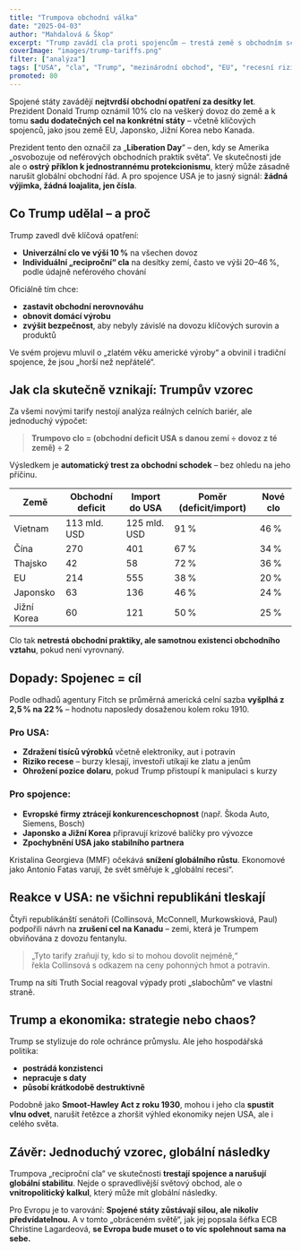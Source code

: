 ```yaml
---
title: "Trumpova obchodní válka"
date: "2025-04-03"
author: "Mahdalová & Škop"
excerpt: "Trump zavádí cla proti spojencům — trestá země s obchodním schodkem vůči USA. Svět reaguje znepokojením, Evropa s obavami a ekonomové s varováním před recesí."
coverImage: "images/trump-tariffs.png"
filter: ["analýza"]
tags: ["USA", "cla", "Trump", "mezinárodní obchod", "EU", "recesní riziko"]
promoted: 80
---
```


Spojené státy zavádějí **nejtvrdší obchodní opatření za desítky let**. Prezident Donald Trump oznámil 10% clo na veškerý dovoz do země a k tomu **sadu dodatečných cel na konkrétní státy** – včetně klíčových spojenců, jako jsou země EU, Japonsko, Jižní Korea nebo Kanada.

Prezident tento den označil za „**Liberation Day**“ – den, kdy se Amerika „osvobozuje od neférových obchodních praktik světa“. Ve skutečnosti jde ale o **ostrý příklon k jednostrannému protekcionismu**, který může zásadně narušit globální obchodní řád. A pro spojence USA je to jasný signál: **žádná výjimka, žádná loajalita, jen čísla**.

## Co Trump udělal – a proč

Trump zavedl dvě klíčová opatření:

- **Univerzální clo ve výši 10 %** na všechen dovoz  
- **Individuální „reciproční“ cla** na desítky zemí, často ve výši 20–46 %, podle údajně neférového chování

Oficiálně tím chce:
- **zastavit obchodní nerovnováhu**
- **obnovit domácí výrobu**
- **zvýšit bezpečnost**, aby nebyly závislé na dovozu klíčových surovin a produktů

Ve svém projevu mluvil o „zlatém věku americké výroby“ a obvinil i tradiční spojence, že jsou „horší než nepřátelé“.

## Jak cla skutečně vznikají: Trumpův vzorec

Za všemi novými tarify nestojí analýza reálných celních bariér, ale jednoduchý výpočet:

> **Trumpovo clo = (obchodní deficit USA s danou zemí ÷ dovoz z té země) ÷ 2**

Výsledkem je **automatický trest za obchodní schodek** – bez ohledu na jeho příčinu.

| Země        | Obchodní deficit | Import do USA | Poměr (deficit/import) | Nové clo |
|-------------|------------------|----------------|--------------------------|----------|
| Vietnam     | 113 mld. USD     | 125 mld. USD   | 91 %                     | 46 %     |
| Čína        | 270              | 401            | 67 %                     | 34 %     |
| Thajsko     | 42               | 58             | 72 %                     | 36 %     |
| EU          | 214              | 555            | 38 %                     | 20 %     |
| Japonsko    | 63               | 136            | 46 %                     | 24 %     |
| Jižní Korea | 60               | 121            | 50 %                     | 25 %     |

Clo tak **netrestá obchodní praktiky, ale samotnou existenci obchodního vztahu**, pokud není vyrovnaný.

## Dopady: Spojenec = cíl

Podle odhadů agentury Fitch se průměrná americká celní sazba **vyšplhá z 2,5 % na 22 %** – hodnotu naposledy dosaženou kolem roku 1910.

### Pro USA:
- **Zdražení tisíců výrobků** včetně elektroniky, aut i potravin
- **Riziko recese** – burzy klesají, investoři utíkají ke zlatu a jenům
- **Ohrožení pozice dolaru**, pokud Trump přistoupí k manipulaci s kurzy

### Pro spojence:
- **Evropské firmy ztrácejí konkurenceschopnost** (např. Škoda Auto, Siemens, Bosch)
- **Japonsko a Jižní Korea** připravují krizové balíčky pro vývozce
- **Zpochybnění USA jako stabilního partnera**

Kristalina Georgieva (MMF) očekává **snížení globálního růstu**. Ekonomové jako Antonio Fatas varují, že svět směřuje k „globální recesi“.

## Reakce v USA: ne všichni republikáni tleskají

Čtyři republikánští senátoři (Collinsová, McConnell, Murkowskiová, Paul) podpořili návrh na **zrušení cel na Kanadu** – zemi, která je Trumpem obviňována z dovozu fentanylu.

> „Tyto tarify zraňují ty, kdo si to mohou dovolit nejméně,“  
> řekla Collinsová s odkazem na ceny pohonných hmot a potravin.

Trump na síti Truth Social reagoval výpady proti „slabochům“ ve vlastní straně.

## Trump a ekonomika: strategie nebo chaos?

Trump se stylizuje do role ochránce průmyslu. Ale jeho hospodářská politika:
- **postrádá konzistenci**
- **nepracuje s daty**
- **působí krátkodobě destruktivně**

Podobně jako **Smoot-Hawley Act z roku 1930**, mohou i jeho cla **spustit vlnu odvet**, narušit řetězce a zhoršit výhled ekonomiky nejen USA, ale i celého světa.

## Závěr: Jednoduchý vzorec, globální následky

Trumpova „reciproční cla“ ve skutečnosti **trestají spojence a narušují globální stabilitu**. Nejde o spravedlivější světový obchod, ale o **vnitropolitický kalkul**, který může mít globální následky.

Pro Evropu je to varování: **Spojené státy zůstávají silou, ale nikoliv předvídatelnou.** A v tomto „obráceném světě“, jak jej popsala šéfka ECB Christine Lagardeová, **se Evropa bude muset o to víc spolehnout sama na sebe.**


